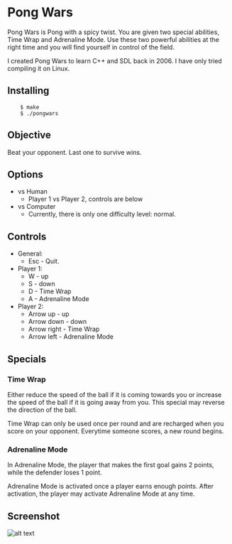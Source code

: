 Pong Wars
=========

Pong Wars is Pong with a spicy twist. You are given two special abilities,
Time Wrap and Adrenaline Mode. Use these two powerful abilities at the right
time and you will find yourself in control of the field.

I created Pong Wars to learn C++ and SDL back in 2006. I have only tried
compiling it on Linux.

Installing
---------

        $ make
        $ ./pongwars

Objective
---------

Beat your opponent. Last one to survive wins.

Options
---------
	
* vs Human
  * Player 1 vs Player 2, controls are below
* vs Computer
  * Currently, there is only one difficulty level: normal.

Controls
---------

* General:
    * Esc - Quit.
* Player 1:
    * W - up
    * S - down
    * D - Time Wrap
    * A - Adrenaline Mode
* Player 2:
    * Arrow up - up
    * Arrow down - down
    * Arrow right - Time Wrap
    * Arrow left - Adrenaline Mode

Specials
---------

###  Time Wrap

Either reduce the speed of the ball if it is coming towards you or increase
the speed of the ball if it is going away from you. This special may
reverse the direction of the ball.

Time Wrap can only be used once per round and are recharged when you
score on your opponent. Everytime someone scores, a new round
begins.

### Adrenaline Mode

In Adrenaline Mode, the player that makes the first goal gains 2 points,
while the defender loses 1 point.

Adrenaline Mode is activated once a player earns enough points.
After activation, the player may activate Adrenaline Mode at any
time.

Screenshot
---------

![alt text](https://raw.github.com/eshira/pong-wars/master/pongwars.jpg "Pong Wars screenshot")
